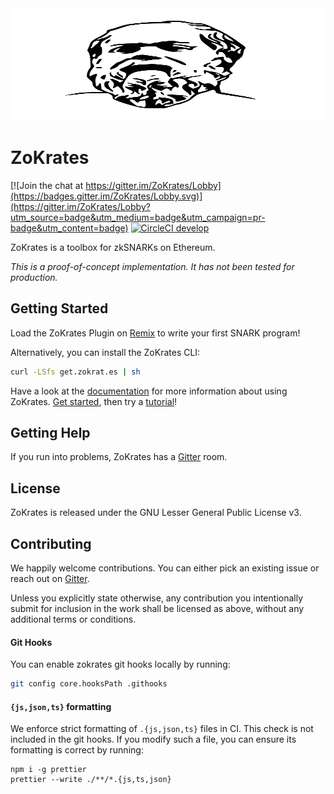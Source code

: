 
<img src="zokrates_logo.svg" width="100%" height="180">

# ZoKrates

[![Join the chat at https://gitter.im/ZoKrates/Lobby](https://badges.gitter.im/ZoKrates/Lobby.svg)](https://gitter.im/ZoKrates/Lobby?utm_source=badge&utm_medium=badge&utm_campaign=pr-badge&utm_content=badge)
[![CircleCI develop](https://img.shields.io/circleci/project/github/Zokrates/ZoKrates/develop.svg?label=develop)](https://circleci.com/gh/Zokrates/ZoKrates/tree/develop)

ZoKrates is a toolbox for zkSNARKs on Ethereum.

_This is a proof-of-concept implementation. It has not been tested for production._

## Getting Started

Load the ZoKrates Plugin on [Remix](https://remix.ethereum.org) to write your first SNARK program!

Alternatively, you can install the ZoKrates CLI:

```bash
curl -LSfs get.zokrat.es | sh
```

Have a look at the [documentation](https://zokrates.github.io/) for more information about using ZoKrates.
[Get started](https://zokrates.github.io/gettingstarted.html), then try a [tutorial](https://zokrates.github.io/examples/rng_tutorial.html)!

## Getting Help

If you run into problems, ZoKrates has a [Gitter](https://gitter.im/ZoKrates/Lobby) room.

## License

ZoKrates is released under the GNU Lesser General Public License v3.

## Contributing

We happily welcome contributions. You can either pick an existing issue or reach out on [Gitter](https://gitter.im/ZoKrates/Lobby).

Unless you explicitly state otherwise, any contribution you intentionally submit for inclusion in the work shall be licensed as above, without any additional terms or conditions.

#### Git Hooks

You can enable zokrates git hooks locally by running:

```sh
git config core.hooksPath .githooks
```

#### `{js,json,ts}` formatting

We enforce strict formatting of `.{js,json,ts}` files in CI. This check is not included in the git hooks. If you modify such a file, you can ensure its formatting is correct by running:

```
npm i -g prettier
prettier --write ./**/*.{js,ts,json}
```
